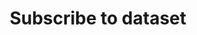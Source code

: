 ---
title: Subscribe to dataset
excerpt: >-
  Create webhook subscription associated with the currently authenticated user
  and to a given dataset.
api:
  file: data-world.json
  operationId: subscribeToDataset
hidden: false
---